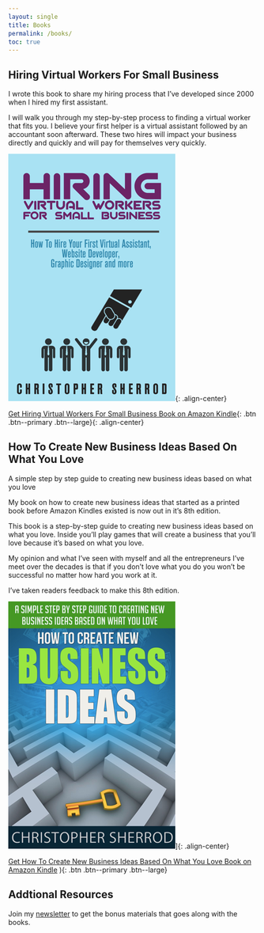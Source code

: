 ```yaml
---
layout: single
title: Books
permalink: /books/
toc: true
---
```

## Hiring Virtual Workers For Small Business
I wrote this book to share my hiring process that I’ve developed since 2000 when I hired my first assistant. 

I will walk you through my step-by-step process to finding a virtual worker that fits you. I believe your first helper is a virtual assistant followed by an accountant soon afterward. These two hires will impact your business directly and quickly and will pay for themselves very quickly.

![Hiring Virtual Workers For Small Business on Amazon Kindle](/assets/images/books/Hiring-Virtual-Workers.webp){: .align-center}

[Get Hiring Virtual Workers For Small Business Book on Amazon Kindle](https://amzn.to/2FvAxx9){: .btn .btn--primary .btn--large}{: .align-center}

## How To Create New Business Ideas Based On What You Love
A simple step by step guide to creating new business ideas based on what you love

My book on how to create new business ideas that started as a printed book before Amazon Kindles existed is now out in it’s 8th edition.

This book is a step-by-step guide to creating new business ideas based on what you love. Inside you’ll play games that will create a business that you’ll love because it’s based on what you love.

My opinion and what I’ve seen with myself and all the entrepreneurs I’ve meet over the decades is that if you don’t love what you do you won’t be successful no matter how hard you work at it.

I’ve taken readers feedback to make this 8th edition.

![How To Create New Business Ideas Based On What You Love Book on Amazon Kindle](/assets/images/books/How-To-Create-New-Business-Ideas.webp)]{: .align-center}

[Get How To Create New Business Ideas Based On What You Love Book on Amazon Kindle](https://amzn.to/3oZlRrW)
){: .btn .btn--primary .btn--large}

## Addtional Resources
Join my [newsletter](https://christophersherrod.com/newsletter/) to get the bonus materials that goes along with the books.
